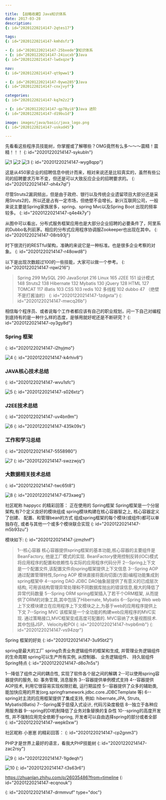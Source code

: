 ```yaml
---

title: 【战略收藏】Java知识体系
date: 2017-03-28
description:
{: id="20201220214147-2qtes17"}

tags:
{: id="20201220214147-kmhdsfz"}

- {: id="20201220214147-25bxede"}知识体系
- {: id="20201220214147-24iucxb"}Java
{: id="20201220214147-lwdxqze"}

nav:
{: id="20201220214147-qt9pww1"}

- {: id="20201220214147-0ywo285"}Java
{: id="20201220214147-cnxjvyf"}

categories:
{: id="20201220214147-kq7m2z2"}

- {: id="20201220214147-qp78yi8"}Java 进阶
{: id="20201220214147-d19bu1d"}

image: images/java/basic/java_logo.png
{: id="20201220214147-uskud45"}

---
```


先看看这些程序员技能树，你掌握或了解哪些？OMG竟然有么多～～～震精！震精！！！
{: id="20201220214147-sykubln"}

![1](./2017-03-28_java_acknowledge/1.png)
![2](./2017-03-28_java_acknowledge/2.png)
![3](./2017-03-28_java_acknowledge/3.png)
{: id="20201220214147-wyg8qpp"}

这是从450家企业的招聘信息中统计而来，相对来说还是比较真实的，虽然有些公司的招聘要求万年不变，但还是可以大致反应企业的招聘要求的。
{: id="20201220214147-oh4x7ql"}

尽管Struts2漏洞频出，但是由于政府、银行以及传统企业遗留项目大部分还是采用Struts2的，所以还是占有一定市场，但绝壁不会增长。新兴互联网公司，一般来说主要是Spring家族居多，spring、spring Mvc以及Spring Boot 出现的频率较多。
{: id="20201220214147-q4e4k7y"}

从图中可以看出，分布式服务框架应用也是大部分企业招聘的必要条件了，阿里系的Dubbo名列前茅。相应的分布式应用程序协调服Zookeeper也出现在其中。
{: id="20201220214147-08rb93j"}

时下很流行的RESTful架构，准确的来说它是一种标准。也是很多企业考察的对象。
{: id="20201220214147-r48owd8"}

以下是出现次数超过100的一些技能，大家可以做一个参考。
{: id="20201220214147-rqwi216"}

> Spring 299
> MySQL 290
> JavaScript 216
> Linux 165
> J2EE 151
> 设计模式 148
> Struts2 138
> Hibernate 132
> Mybatis 130
> jQuery 128
> HTML 127
> TOMCAT 117
> iBatis 103
> CSS 103
> redis 102
> 多线程 102
> dubbo 47 （绝壁不是打酱油的）
> {: id="20201220214147-1zdgxta"}
{: id="20201220214147-mwcq26b"}

相信每个程序员、或者说每个工作者都应该有自己的职业规划，问一下自己对编程到底持有的是一种什么样的态度，是够用就好呢还是不断研究？
{: id="20201220214147-oy3gy8d"}

### Spring 框架
{: id="20201220214147-i2hyjmo"}

![4](./2017-03-28_java_acknowledge/4.png)
{: id="20201220214147-k4rhiv8"}

### JAVA核心技术总结
{: id="20201220214147-wvu1sfc"}

![5](./2017-03-28_java_acknowledge/5.png)
{: id="20201220214147-s026xtz"}

### J2EE技术总结
{: id="20201220214147-uv4bn9m"}

![6](./2017-03-28_java_acknowledge/6.png)
{: id="20201220214147-435k09s"}

### 工作和学习总结
{: id="20201220214147-5558980"}

![7](./2017-03-28_java_acknowledge/7.png)
{: id="20201220214147-swzzwjq"}

### 大数据相关技术总结
{: id="20201220214147-twc65t8"}

![8](./2017-03-28_java_acknowledge/8.png)
{: id="20201220214147-673xaeg"}

社区昵称 happycc 的精彩回答：
正在使用的
Spring框架
Spring框架是一个分层架构,有7个定义良好的模块组成
spring模块构建在核心容器智之上, 核心容器定义了创建、 配置、和管理bean的方式
组成spring框架的每个模块(或组件)都可以单独存在, 或者与其他一个或多个模块联合实现
{: id="20201220214147-m5b93zu"}

模块如下:
{: id="20201220214147-jzmzhnf"}

> 1--核心容器
> 核心容器提供spring框架的基本功能,核心容器的主要组件是BeanFactory, 他是工厂模式的实现.
> BeanFactory使用控制反转(IOC)模式将应用程序的配置和依赖性与实际的应用程序代码分开
> 2--Spring上下文
> 是一个配置文件,该配置文件向spring框架提供上下文信息
> 3--Spring AOP
> 通过配置管理特性,Spring AOP 模块直接将面向切面(方面)编程功能集成到spring框架中
> 4--spring DAO
> JDBC DAO抽象层提供了有意义的已成层次结构, 可用该结构管理异常处理和不同数据库抛出的错误信息,极大的降低了异常代码数量
> 5--Spring ORM
> spring框架插入了若干个ORM框架, 从而提供了ORM的对象工具,其中包括了Hibernate, Mybatis
> 6--Spring Web
> web上下文模块建立在应用程序上下文模块之上,为基于web的应用程序提供上下文
> 7--Spring MVC
> 该框架是一个全功能的构建web应用程序的MVC实现. 通过策略接口,MVC框架变成高度可配置的. MVC容纳了大量视图技术. 其中包括JSP、Velocity和POI
> {: id="20201220214147-hvpb6mb"}
{: id="20201220214147-vs94zqr"}

Spring 框架的好处
{: id="20201220214147-3u95bt2"}

spring是最大的工厂
spring负责业务逻辑组件的框架和生成, 并管理业务逻辑组件的生命周期
spring可以生产所有实例, 从控制器、 业务逻辑组件、 持久层组件
Spring特点
{: id="20201220214147-d8o7n5s"}

1--降低了组件之间的耦合性, 实现了软件各个层之间的解耦
2--可以使用spring容器提供的服务, 如: 事务管理, 消息服务
3--容器提供单例模式支持
4--容器提供AOP技术, 利用它很容易实现权限拦截, 运行期监控
5--容器提供了众多的辅助类, 能加快应用的开发(org.springframework.jdbc.core.JDBCTemplate 等)
6--spring对主流的应用框架提供了集成支持, 例如: hibernate,JPA, Struts, Mybatis(IBatis)
7--Spring属于低侵入式设计, 代码污染度极低
8--独立于各种应用服务器
9--spring的DI机制降低了业务对象替换的复杂性
10--spring的高度开发性, 并不强制应用完全依赖于spring, 开发者可以自由选择spring的部分或者全部
{: id="20201220214147-wepk0xw"}

社区昵称 小崽崽 的精彩回答：
{: id="20201220214147-cp2gnm3"}

PHP才是世界上最好的语言，看我大PHP技能树
{: id="20201220214147-zac2rsy"}

![9](./2017-03-28_java_acknowledge/9.png)
{: id="20201220214147-1lgdeqh"}

![10](./2017-03-28_java_acknowledge/10.png)
{: id="20201220214147-t3s63r6"}

https://zhuanlan.zhihu.com/p/26035486?from=timeline
{: id="20201220214147-ecqnouk"}


{: id="20201220214147-drmmvuf" type="doc"}
